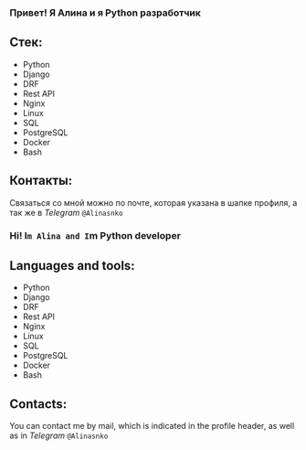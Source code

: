 ### Привет! Я Алина и я Python разработчик

## Стек:
  * Python
  * Django
  * DRF
  * Rest API
  * Nginx
  * Linux
  * SQL
  * PostgreSQL
  * Docker
  * Bash
  
## Контакты:

Связаться со мной можно по почте, которая указана в шапке профиля, а так же в *Telegram* `@Alinasnko`


### Hi! I`m Alina and I`m Python developer

## Languages and tools:
  * Python
  * Django
  * DRF
  * Rest API
  * Nginx
  * Linux
  * SQL
  * PostgreSQL
  * Docker
  * Bash
  
## Contacts:

You can contact me by mail, which is indicated in the profile header, as well as in *Telegram* `@Alinasnko`

